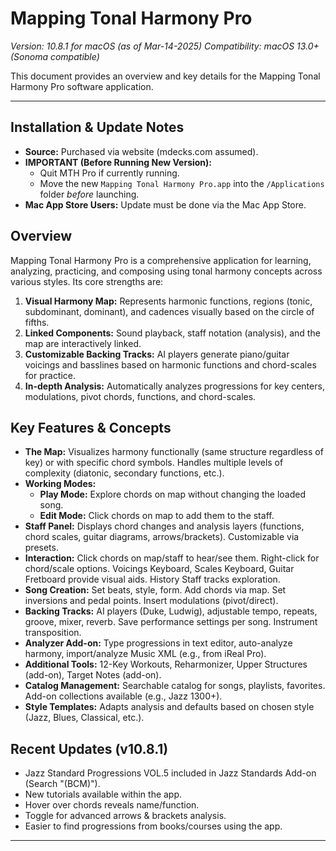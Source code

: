 # Mapping Tonal Harmony Pro

*Version: 10.8.1 for macOS (as of Mar-14-2025)*
*Compatibility: macOS 13.0+ (Sonoma compatible)*

This document provides an overview and key details for the Mapping Tonal Harmony Pro software application.

---

## Installation & Update Notes

- **Source:** Purchased via website (mdecks.com assumed).
- **IMPORTANT (Before Running New Version):**
  - Quit MTH Pro if currently running.
  - Move the new `Mapping Tonal Harmony Pro.app` into the `/Applications` folder *before* launching.
- **Mac App Store Users:** Update must be done via the Mac App Store.

## Overview

Mapping Tonal Harmony Pro is a comprehensive application for learning, analyzing, practicing, and composing using tonal harmony concepts across various styles. Its core strengths are:

1.  **Visual Harmony Map:** Represents harmonic functions, regions (tonic, subdominant, dominant), and cadences visually based on the circle of fifths.
2.  **Linked Components:** Sound playback, staff notation (analysis), and the map are interactively linked.
3.  **Customizable Backing Tracks:** AI players generate piano/guitar voicings and basslines based on harmonic functions and chord-scales for practice.
4.  **In-depth Analysis:** Automatically analyzes progressions for key centers, modulations, pivot chords, functions, and chord-scales.

## Key Features & Concepts

*   **The Map:** Visualizes harmony functionally (same structure regardless of key) or with specific chord symbols. Handles multiple levels of complexity (diatonic, secondary functions, etc.).
*   **Working Modes:**
    *   **Play Mode:** Explore chords on map without changing the loaded song.
    *   **Edit Mode:** Click chords on map to add them to the staff.
*   **Staff Panel:** Displays chord changes and analysis layers (functions, chord scales, guitar diagrams, arrows/brackets). Customizable via presets.
*   **Interaction:** Click chords on map/staff to hear/see them. Right-click for chord/scale options. Voicings Keyboard, Scales Keyboard, Guitar Fretboard provide visual aids. History Staff tracks exploration.
*   **Song Creation:** Set beats, style, form. Add chords via map. Set inversions and pedal points. Insert modulations (pivot/direct).
*   **Backing Tracks:** AI players (Duke, Ludwig), adjustable tempo, repeats, groove, mixer, reverb. Save performance settings per song. Instrument transposition.
*   **Analyzer Add-on:** Type progressions in text editor, auto-analyze harmony, import/analyze Music XML (e.g., from iReal Pro).
*   **Additional Tools:** 12-Key Workouts, Reharmonizer, Upper Structures (add-on), Target Notes (add-on).
*   **Catalog Management:** Searchable catalog for songs, playlists, favorites. Add-on collections available (e.g., Jazz 1300+).
*   **Style Templates:** Adapts analysis and defaults based on chosen style (Jazz, Blues, Classical, etc.).

## Recent Updates (v10.8.1)

*   Jazz Standard Progressions VOL.5 included in Jazz Standards Add-on (Search "(BCM)").
*   New tutorials available within the app.
*   Hover over chords reveals name/function.
*   Toggle for advanced arrows & brackets analysis.
*   Easier to find progressions from books/courses using the app.

---
